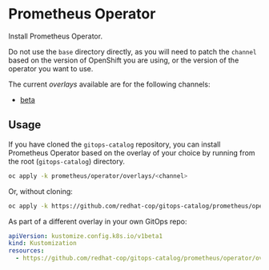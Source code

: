 # Prometheus Operator

Install Prometheus Operator.

Do not use the `base` directory directly, as you will need to patch the `channel` based on the version of OpenShift you are using, or the version of the operator you want to use.

The current *overlays* available are for the following channels:

* [beta](operator/overlays/beta)

## Usage

If you have cloned the `gitops-catalog` repository, you can install Prometheus Operator based on the overlay of your choice by running from the root (`gitops-catalog`) directory.

```sh
oc apply -k prometheus/operator/overlays/<channel>
```

Or, without cloning:

```sh
oc apply -k https://github.com/redhat-cop/gitops-catalog/prometheus/operator/overlays/<channel>
```

As part of a different overlay in your own GitOps repo:

```yaml
apiVersion: kustomize.config.k8s.io/v1beta1
kind: Kustomization
resources:
  - https://github.com/redhat-cop/gitops-catalog/prometheus/operator/overlays/<channel>?ref=main
```
